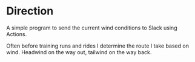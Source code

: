 # Direction

A simple program to send the current wind conditions to Slack using Actions.

Often before training runs and rides I determine the route I take based on wind. Headwind on the way out, tailwind on the way back.

